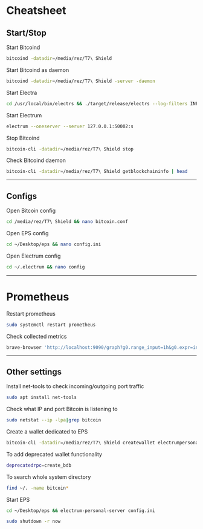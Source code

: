 # Cheatsheet
## Start/Stop
Start Bitcoind
```bash copy
bitcoind -datadir=/media/rez/T7\ Shield
```
Start Bitcoind as daemon
```bash copy
bitcoind -datadir=/media/rez/T7\ Shield -server -daemon
```
Start Electra
```bash copy
cd /usr/local/bin/electrs && ./target/release/electrs --log-filters INFO --network bitcoin --db-dir ./db --daemon-dir /media/rez/T7\ Shield
```
Start Electrum
```bash copy
electrum --oneserver --server 127.0.0.1:50002:s
```
Stop Bitcoind
```bash copy
bitcoin-cli -datadir=/media/rez/T7\ Shield stop
```
Check Bitcoind daemon
```bash copy
bitcoin-cli -datadir=/media/rez/T7\ Shield getblockchaininfo | head
```

---
## Configs
Open Bitcoin config
```bash copy
cd /media/rez/T7\ Shield && nano bitcoin.conf
```
Open EPS config
```bash copy
cd ~/Desktop/eps && nano config.ini
```
Open Electrum config
```bash copy
cd ~/.electrum && nano config
```

---
# Prometheus
Restart prometheus
```bash copy
sudo systemctl restart prometheus
```
Check collected metrics
```bash copy
brave-browser 'http://localhost:9090/graph?g0.range_input=1h&g0.expr=index_height&g0.tab=0'
```

---
## Other settings
Install net-tools to check incoming/outgoing port traffic
```bash copy
sudo apt install net-tools
```
Check what IP and port Bitcoin is listening to
```bash copy
sudo netstat --ip -lpa|grep bitcoin
```
Create a wallet dedicated to EPS
```bash copy
bitcoin-cli -datadir=/media/rez/T7\ Shield createwallet electrumpersonalserver true true "" false false true
```
To add deprecated wallet functionality
```bash copy
deprecatedrpc=create_bdb
```
To search whole system directory
```bash copy
find ~/. -name bitcoin*
```
Start EPS
```bash copy
cd ~/Desktop/eps && electrum-personal-server config.ini
```
```bash copy
sudo shutdown -r now
```
